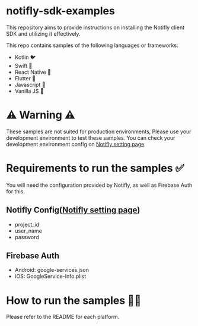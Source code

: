 # notifly-sdk-examples

This repository aims to provide instructions on installing the Notifly client SDK and utilizing it effectively.

This repo contains samples of the following languages or frameworks:

- Kotlin 🐦
- Swift 🦢
- React Native 🦩
- Flutter 🦜
- Javascript 🦚
- Vanilla JS 🦉

# ⚠️ Warning ⚠️

These samples are not suited for production environments,
Please use your development environment to test these samples.
You can check your development environment config on [Notifly setting page](https://notifly.tech/console/settings?environment=0).

# Requirements to run the samples ✅

You will need the configuration provided by Notifly, as well as Firebase Auth for this.

## Notifly Config([Notifly setting page](https://notifly.tech/console/settings?environment=0))

- project_id
- user_name
- password

## Firebase Auth

- Android: google-services.json
- iOS: GoogleService-Info.plist

# How to run the samples 🏃‍♀️

Please refer to the README for each platform.
